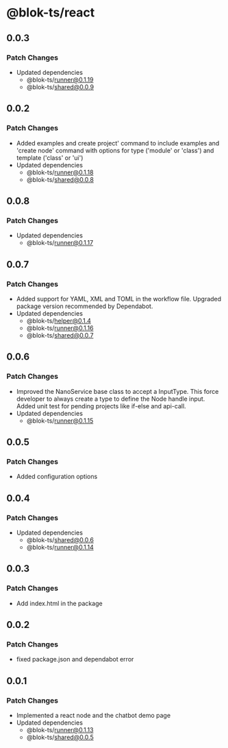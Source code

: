 # @blok-ts/react

## 0.0.3

### Patch Changes

- Updated dependencies
  - @blok-ts/runner@0.1.19
  - @blok-ts/shared@0.0.9

## 0.0.2

### Patch Changes

- Added examples and create project' command to include examples and 'create node' command with options for type ('module' or 'class') and template ('class' or 'ui')
- Updated dependencies
  - @blok-ts/runner@0.1.18
  - @blok-ts/shared@0.0.8

## 0.0.8

### Patch Changes

- Updated dependencies
  - @blok-ts/runner@0.1.17

## 0.0.7

### Patch Changes

- Added support for YAML, XML and TOML in the workflow file. Upgraded package version recommended by Dependabot.
- Updated dependencies
  - @blok-ts/helper@0.1.4
  - @blok-ts/runner@0.1.16
  - @blok-ts/shared@0.0.7

## 0.0.6

### Patch Changes

- Improved the NanoService base class to accept a InputType. This force developer to always create a type to define the Node handle input. Added unit test for pending projects like if-else and api-call.
- Updated dependencies
  - @blok-ts/runner@0.1.15

## 0.0.5

### Patch Changes

- Added configuration options

## 0.0.4

### Patch Changes

- Updated dependencies
  - @blok-ts/shared@0.0.6
  - @blok-ts/runner@0.1.14

## 0.0.3

### Patch Changes

- Add index.html in the package

## 0.0.2

### Patch Changes

- fixed package.json and dependabot error

## 0.0.1

### Patch Changes

- Implemented a react node and the chatbot demo page
- Updated dependencies
  - @blok-ts/runner@0.1.13
  - @blok-ts/shared@0.0.5

